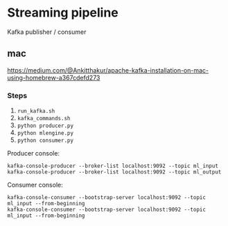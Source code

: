 # Streaming pipeline

Kafka publisher / consumer

## mac 

https://medium.com/@Ankitthakur/apache-kafka-installation-on-mac-using-homebrew-a367cdefd273 

### Steps

1. `run_kafka.sh`
2. `kafka_commands.sh`
3. `python producer.py`
4. `python mlengine.py`
5. `python consumer.py`

Producer console:
```
kafka-console-producer --broker-list localhost:9092 --topic ml_input
kafka-console-producer --broker-list localhost:9092 --topic ml_output
```
Consumer console:
```
kafka-console-consumer --bootstrap-server localhost:9092 --topic ml_input --from-beginning
kafka-console-consumer --bootstrap-server localhost:9092 --topic ml_input --from-beginning
```